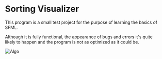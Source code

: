 # Sorting Visualizer

This program is a small test project for the purpose of learning the basics of SFML.

Although it is fully functional, the appearance of bugs and errors it's quite likely to happen and the program is not as optimized as it could be.  

![Algo](https://img.shields.io/badge/<SUBJECT>-<STATUS>-<COLOR>.svg)
